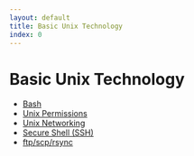```yaml
---
layout: default
title: Basic Unix Technology 
index: 0
---
```


Basic Unix Technology
=====================

* <a href='{{ site.baseurl }}/modules/unix/bash.html'>Bash</a>
* <a href='{{ site.baseurl }}/modules/unix/permissions.html'>Unix Permissions</a>
* <a href='{{ site.baseurl }}/modules/unix/networking.html'>Unix Networking</a>
* <a href='{{ site.baseurl }}/modules/unix/ssh.html'>Secure Shell (SSH)</a>
* <a href='{{ site.baseurl }}/modules/unix/ftp_scp_rsync.html'>ftp/scp/rsync</a>
